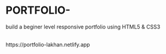 # PORTFOLIO-
<p>build a beginer level responsive portfolio using HTML5 & CSS3 </p> 
<br>
https://portfolio-lakhan.netlify.app

